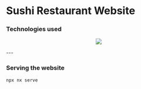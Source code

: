 # Sushi Restaurant Website
### Technologies used
<p align="center">
  <a href="https://skillicons.dev">
    <img src="https://skillicons.dev/icons?i=ts,react,tailwind,vite" />
  </a>
</p>
---

### Serving the website
```sh
npx nx serve

```
